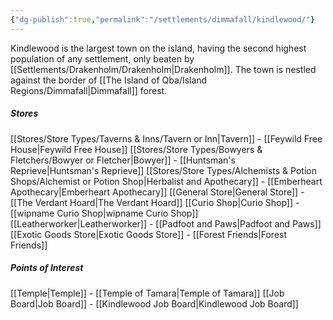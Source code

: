 ```yaml
---
{"dg-publish":true,"permalink":"/settlements/dimmafall/kindlewood/"}
---
```


Kindlewood is the largest town on the island, having the second highest population of any settlement, only beaten by [[Settlements/Drakenholm/Drakenholm\|Drakenholm]]. The town is nestled against the border of [[The Island of Qba/Island Regions/Dimmafall\|Dimmafall]] forest.

##### Stores
[[Stores/Store Types/Taverns & Inns/Tavern or Inn\|Tavern]] - [[Feywild Free House\|Feywild Free House]] 
[[Stores/Store Types/Bowyers & Fletchers/Bowyer or Fletcher\|Bowyer]] - [[Huntsman's Reprieve\|Huntsman's Reprieve]]
[[Stores/Store Types/Alchemists & Potion Shops/Alchemist or Potion Shop\|Herbalist and Apothecary]] - [[Emberheart Apothecary\|Emberheart Apothecary]] 
[[General Store\|General Store]] - [[The Verdant Hoard\|The Verdant Hoard]] 
[[Curio Shop\|Curio Shop]] - [[wipname Curio Shop\|wipname Curio Shop]] 
[[Leatherworker\|Leatherworker]] - [[Padfoot and Paws\|Padfoot and Paws]]
[[Exotic Goods Store\|Exotic Goods Store]] - [[Forest Friends\|Forest Friends]]

##### Points of Interest
[[Temple\|Temple]] - [[Temple of Tamara\|Temple of Tamara]] 
[[Job Board\|Job Board]] - [[Kindlewood Job Board\|Kindlewood Job Board]]